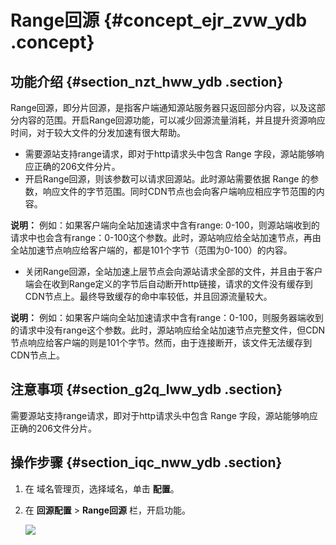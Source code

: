 # Range回源 {#concept_ejr_zvw_ydb .concept}

## 功能介绍 {#section_nzt_hww_ydb .section}

Range回源，即分片回源，是指客户端通知源站服务器只返回部分内容，以及这部分内容的范围。开启Range回源功能，可以减少回源流量消耗，并且提升资源响应时间，对于较大文件的分发加速有很大帮助。

-   需要源站支持range请求，即对于http请求头中包含 Range 字段，源站能够响应正确的206文件分片。
-   开启Range回源，则该参数可以请求回源站。此时源站需要依据 Range 的参数，响应文件的字节范围。同时CDN节点也会向客户端响应相应字节范围的内容。

**说明：** 例如：如果客户端向全站加速请求中含有range: 0-100，则源站端收到的请求中也会含有range：0-100这个参数。此时，源站响应给全站加速节点，再由全站加速节点响应给客户端的，都是101个字节（范围为0-100）的内容。

-   关闭Range回源，全站加速上层节点会向源站请求全部的文件，并且由于客户端会在收到Range定义的字节后自动断开http链接，请求的文件没有缓存到CDN节点上。最终导致缓存的命中率较低，并且回源流量较大。

**说明：** 例如：如果客户端向全站加速请求中含有range：0-100，则服务器端收到的请求中没有range这个参数。此时，源站响应给全站加速节点完整文件，但CDN节点响应给客户端的则是101个字节。然而，由于连接断开，该文件无法缓存到CDN节点上。


## 注意事项 {#section_g2q_lww_ydb .section}

需要源站支持range请求，即对于http请求头中包含 Range 字段，源站能够响应正确的206文件分片。

## 操作步骤 {#section_iqc_nww_ydb .section}

1.  在 域名管理页，选择域名，单击 **配置**。
2.  在 **回源配置** \> **Range回源** 栏，开启功能。

    ![](http://docs-aliyun.cn-hangzhou.oss.aliyun-inc.com/assets/pic/68473/cn_zh/1533103680084/D5.png)


